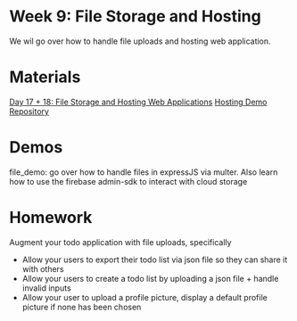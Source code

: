 # Week 9: File Storage and Hosting

We wil go over how to handle file uploads and hosting web application.

# Materials

[Day 17 + 18: File Storage and Hosting Web Applications](https://docs.google.com/presentation/d/1SW4_zRnom-iY8pt9eXJUDz6WfC7CbCPY/edit?usp=sharing&ouid=113681470195127276939&rtpof=true&sd=true)
[Hosting Demo Repository](https://github.com/Causality-C/hosting-demo)

# Demos

file_demo: go over how to handle files in expressJS via multer. Also learn how to use the firebase admin-sdk to interact with cloud storage

# Homework

Augment your todo application with file uploads, specifically

- Allow your users to export their todo list via json file so they can share it with others
- Allow your users to create a todo list by uploading a json file + handle invalid inputs
- Allow your user to upload a profile picture, display a default profile picture if none has been chosen
